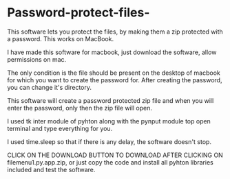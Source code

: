 # Password-protect-files-
This software lets you protect the files, by making them a zip protected with a password. This works on MacBook. 

I have made this software for macbook, just download the software, allow permissions on mac.

The only condition is the file should be present on the desktop of macbook for which you want to create the password for. After creating the password, you can change it's directory.

This software will create a password protected zip file and when you will enter the password, only then the zip file will open.


I used tk inter module of pyhton along with the pynput module top open terminal and type everything for you.

I used time.sleep so that if there is any delay, the software doesn't stop.



CLICK ON THE DOWNLOAD BUTTON TO DOWNLOAD AFTER CLICKING ON filemenu1.py.app.zip, or just copy the code and install all pyhton libraries included and test the software. 



